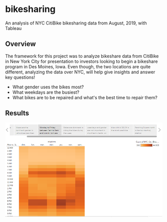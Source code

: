 # bikesharing
An analysis of NYC CitiBike bikesharing data from August, 2019, with Tableau

## Overview
The framework for this project was to analyze bikeshare data from CitiBike in New York City for presentation to investors looking to begin a bikeshare program in Des Moines, Iowa. Even though, the two locations are quite different, analyzing the data over NYC, will help give insights and answer key questions!
- What gender uses the bikes most?
- What weekdays are the busiest?
- What bikes are to be repaired and what's the best time to repair them?

## Results
![NYC CitiBike Customer Description](worksheets/story.png)
